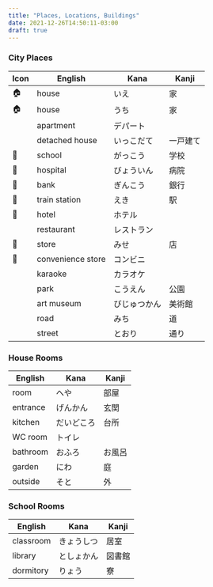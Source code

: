 ```yaml
---
title: "Places, Locations, Buildings"
date: 2021-12-26T14:50:11-03:00
draft: true
---
```

### City Places
| Icon | English           | Kana         | Kanji    |
|------|-------------------| -------------|----------|
| 🏠   | house             | いえ         | 家       |
| 🏠   | house             | うち         | 家       |
|      | apartment         | デパート     |          |
|      | detached house    | いっこだて   | 一戸建て |
| 🏫   | school            | がっこう     | 学校     |
| 🏥   | hospital          | びょういん   | 病院     |
| 🏦   | bank              | ぎんこう     | 銀行     |
| 🚉   | train station     | えき         | 駅       |
| 🏨   | hotel             | ホテル       |          |
|      | restaurant        | レストラン   |          |
| 🏬   | store             | みせ         | 店       |
| 🏪   | convenience store | コンビニ     |          |
|      | karaoke           | カラオケ     |          |
|      | park              | こうえん     | 公園     |
|      | art museum        | びじゅつかん | 美術館   |
|      | road              | みち         | 道       |
|      | street            | とおり       | 通り     |

### House Rooms
| English  | Kana       | Kanji  |
|----------|------------|--------|
| room     | へや       | 部屋   |
| entrance | げんかん   | 玄関   |
| kitchen  | だいどころ | 台所   |
| WC room  | トイレ     |        |
| bathroom | おふろ     | お風呂 |
| garden   | にわ       | 庭     |
| outside  | そと       | 外     |

### School Rooms
| English   | Kana       | Kanji  |
|-----------|------------|--------|
| classroom | きょうしつ | 居室   | 
| library   | としょかん | 図書館 |
| dormitory | りょう     | 寮     |

